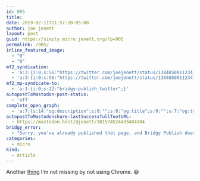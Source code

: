 ```yaml
---
id: 905
title: 
date: 2019-02-11T11:57:20-05:00
author: joe jenett
layout: post
guid: https://simply.micro.jenett.org/?p=905
permalink: /905/
inline_featured_image:
  - "0"
  - "0"
mf2_syndication:
  - 'a:3:{i:0;s:56:"https://twitter.com/joejenett/status/1384850011234750465";i:1;s:56:"https://twitter.com/joejenett/status/1095003893006774274";i:2;s:19:"https://fed.brid.gy";}'
  - 'a:3:{i:0;s:56:"https://twitter.com/joejenett/status/1384850011234750465";i:1;s:56:"https://twitter.com/joejenett/status/1095003893006774274";i:2;s:19:"https://fed.brid.gy";}'
mf2_mp-syndicate-to:
  - 'a:1:{i:0;s:22:"bridgy-publish_twitter";}'
autopostToMastodon-post-status:
  - 'off'
complete_open_graph:
  - 'a:7:{s:14:"og:description";s:0:"";s:8:"og:title";s:0:"";s:7:"og:type";s:0:"";s:12:"twitter:card";s:7:"summary";s:15:"twitter:creator";s:0:"";s:19:"twitter:description";s:0:"";s:8:"og:image";s:0:"";}'
autopostToMastodonshare-lastSuccessfullTootURL:
  - https://mastodon.host/@jenett/101574524433484384
bridgy_error:
  - "Sorry, you've already published that page, and Bridgy Publish doesn't support updating existing posts. Details: https://github.com/snarfed/bridgy/issues/84"
categories:
  - micro
kind:
  - Article
---
```

Another [thing](https://labs.earthpeople.se/2019/02/make-all-videos-fun-to-watch/ "earthpeople") I’m not missing by not using Chrome. 😆